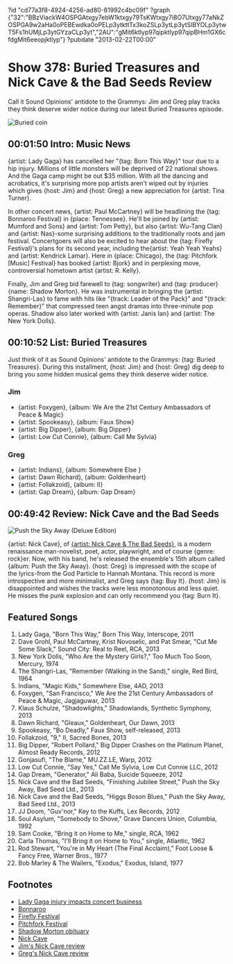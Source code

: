 ?id "cd77a3f8-4924-4256-ad80-81992c4bc09f"
?graph {"32":"BBzViackW4OSPGAtxgy7ebW1ktxgy79TsKWtxgy7i8O7Utxgy77aNkZOSPGA9w2aHa0oPEBEwdka0oPELp3ytkttTx3koZSLp3ytLp3ytSlBYOLp3ytwT5Fs1hUMjLp3ytGYzaCLp3yt","2AU":"gMit6ktlyp97qipktlyp97qipBHm1GX6cfdgMit6eeopjktlyp"}
?pubdate "2013-02-22T00:00"
# Show 378: Buried Treasures and Nick Cave & the Bad Seeds Review
Call it Sound Opinions' antidote to the Grammys: Jim and Greg play tracks they think deserve wider notice during our latest Buried Treasures episode.

![Buried coin](https://static.soundopinions.org/images/buriedtreasures/buriedcoin.jpg)

## 00:01:50 Intro: Music News
{artist: Lady Gaga} has cancelled her "{tag: Born This Way}" tour due to a hip injury. Millions of little monsters will be deprived of 22 national shows. And the Gaga camp might be out $35 million. With all the dancing and acrobatics, it's surprising more pop artists aren't wiped out by injuries which gives {host: Jim} and {host: Greg} a new appreciation for {artist: Tina Turner}.

In other concert news, {artist: Paul McCartney} will be headlining the {tag: Bonnaroo Festival} in {place: Tennessee}.  He'll be joined by {artist: Mumford and Sons} and {artist: Tom Petty}, but also {artist: Wu-Tang Clan} and {artist: Nas}-some surprising additions to the traditionally roots and jam festival. Concertgoers will also be excited to hear about the {tag: Firefly Festival}'s plans for its second year, including the{artist:  Yeah Yeah Yeahs} and {artist: Kendrick Lamar}. Here in {place: Chicago}, the {tag: Pitchfork [Music] Festival} has booked {artist: Bjork} and in perplexing move, controversial hometown artist {artist: R. Kelly}.

Finally, Jim and Greg bid farewell to {tag: songwriter} and {tag: producer} {name: Shadow Morton}. He was instrumental in bringing the {artist: Shangri-Las} to fame with hits like "{track: Leader of the Pack}" and "{track: Remember}" that compressed teen angst dramas into three-minute pop operas. Shadow also later worked with {artist: Janis Ian} and {artist: The New York Dolls}.

## 00:10:52 List: Buried Treasures
Just think of it as Sound Opinions' antidote to the Grammys: {tag: Buried Treasures}. During this installment, {host: Jim} and {host: Greg} dig deep to bring you some hidden musical gems they think deserve wider notice. 

### Jim
- {artist: Foxygen}, {album: We Are the 21st Century Ambassadors of Peace & Magic}
- {artist: Spookeasy}, {album: Faux Show}
- {artist: Big Dipper}, {album: Big Dipper}
- {artist: Low Cut Connie}, {album: Call Me Sylvia}

### Greg
- {artist: Indians}, {album: Somewhere Else  }
- {artist: Dawn Richard}, {album: Goldenheart}  
- {artist: Follakzoid}, {album: II}
- {artist: Gap Dream}, {album: Gap Dream}

## 00:49:42 Review: Nick Cave and the Bad Seeds
![Push the Sky Away (Deluxe Edition)](https://static.soundopinions.org/assets/378/2AU0.jpg)

{artist: Nick Cave}, of [{artist: Nick Cave & The Bad Seeds}](show/153), is a modern renaissance man-novelist, poet, actor, playwright, and of course {genre: rock}er. Now, with his band, he's released the ensemble's 15th album called {album: Push the Sky Away}. {host: Greg} is impressed with the scope of the lyrics-from the God Particle to Hannah Montana. This record is more introspective and more minimalist, and Greg says {tag: Buy It}. {host: Jim} is disappointed and wishes the tracks were less monotonous and less quiet. He misses the punk explosion and can only recommend you {tag: Burn It}.

## Featured Songs
1. Lady Gaga, "Born This Way," Born This Way, Interscope, 2011
2. Dave Grohl, Paul McCartney, Krist Novoselic, and Pat Smear, "Cut Me Some Slack," Sound City: Real to Reel, RCA, 2013
3. New York Dolls, "Who Are the Mystery Girls?," Too Much Too Soon, Mercury, 1974
4. The Shangri-Las, "Remember (Walking in the Sand)," single, Red Bird, 1964
5. Indians, "Magic Kids," Somewhere Else, 4AD, 2013
6. Foxygen, "San Francisco," We Are the 21st Century Ambassadors of Peace & Magic, Jagjaguwar, 2013
7. Klaus Schulze, "Shadowlights," Shadowlands, Synthetic Symphony, 2013
8. Dawn Richard, "Gleaux," Goldenheart, Our Dawn, 2013
9. Spookeasy, "Bo Deadly," Faux Show, self-released, 2013
10. Follakzoid, "9," II, Sacred Bones, 2013
11. Big Dipper, "Robert Pollard," Big Dipper Crashes on the Platinum Planet, Almost Ready Records, 2012
12. Gonjasufi, "The Blame," MU.ZZ.LE, Warp, 2012
13. Low Cut Connie, "Say Yes," Call Me Sylvia, Low Cut Connie LLC, 2012
14. Gap Dream, "Generator," Ali Baba, Suicide Squeeze, 2012
15. Nick Cave and the Bad Seeds, "Finishing Jubilee Street," Push the Sky Away, Bad Seed Ltd., 2013
16. Nick Cave and the Bad Seeds, "Higgs Boson Blues," Push the Sky Away, Bad Seed Ltd., 2013
17. JJ Doom, "Guv'nor," Key to the Kuffs, Lex Records, 2012
18. Soul Asylum, "Somebody to Shove," Grave Dancers Union, Columbia, 1992
19. Sam Cooke, "Bring it on Home to Me," single, RCA, 1962
20. Carla Thomas, "I'll Bring it on Home to You," single, Atlantic, 1962
21. Rod Stewart, "You're in My Heart (The Final Acclaim)," Foot Loose & Fancy Free, Warner Bros., 1977
22. Bob Marley & The Wailers, "Exodus," Exodus, Island, 1977

## Footnotes
- [Lady Gaga injury impacts concert business](http://www.chicagotribune.com/entertainment/chi-lady-gaga-impact-20130214,0,6956126.column)
- [Bonnaroo](http://www.bonnaroo.com/)
- [Firefly Festival](https://fireflyfestival.com/)
- [Pitchfork Festival](http://www.pitchforkmusicfestival.com/)
- [Shadow Morton obituary](http://www.nytimes.com/2013/02/16/arts/music/shadow-morton-songwriter-and-producer-dies-at-71.html?_r=0)
- [Nick Cave](http://nickcave.com/)
- [Jim's Nick Cave review](http://www.wbez.org/blogs/jim-derogatis/2013-04/turkey-shoot-strokes-justin-timberlake-david-bowie-and-nick-cave-106476)
- [Greg's Nick Cave review](http://www.chicagotribune.com/entertainment/music/turnitup/chi-nick-cave-album-review-20130217,0,3836678.column)
